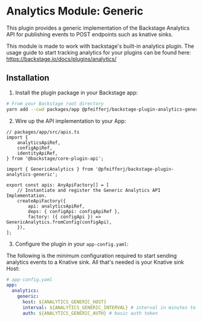 # Analytics Module: Generic

This plugin provides a generic implementation of the Backstage Analytics
API for publishing events to POST endpoints such as knative sinks.

This module is made to work with backstage's built-in analytics plugin. The usage guide to start tracking analytics for your plugins can be found here: https://backstage.io/docs/plugins/analytics/

## Installation

1. Install the plugin package in your Backstage app:

```sh
# From your Backstage root directory
yarn add --cwd packages/app @pfeifferj/backstage-plugin-analytics-generic
```

2. Wire up the API implementation to your App:

```tsx
// packages/app/src/apis.ts
import {
	analyticsApiRef,
	configApiRef,
	identityApiRef,
} from '@backstage/core-plugin-api';

import { GenericAnalytics } from '@pfeifferj/backstage-plugin-analytics-generic';

export const apis: AnyApiFactory[] = [
	// Instantiate and register the Generic Analytics API Implementation.
	createApiFactory({
		api: analyticsApiRef,
		deps: { configApi: configApiRef },
		factory: ({ configApi }) => GenericAnalytics.fromConfig(configApi),
	}),
];
```

3. Configure the plugin in your `app-config.yaml`:

The following is the minimum configuration required to start sending analytics
events to a Knative sink. All that's needed is your Knative sink Host:

```yaml
# app-config.yaml
app:
  analytics:
    generic:
      host: ${ANALYTICS_GENERIC_HOST}
	  interval: ${ANALYTICS_GENERIC_INTERVAL} # interval in minutes to ship logs, set to 0 for instant streaming, default: 30 mins
	  auth: ${ANALYTICS_GENERIC_AUTH} # basic auth token
```
